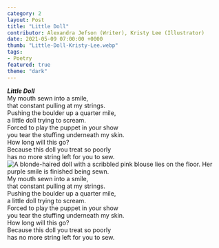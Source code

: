 ```yaml
---
category: 2
layout: Post
title: "Little Doll"
contributor: Alexandra Jefson (Writer), Kristy Lee (Illustrator)
date: 2021-05-09 07:00:00 +0000
thumb: "Little-Doll-Kristy-Lee.webp"
tags: 
- Poetry
featured: true
theme: "dark"
---
```


<div class="little-doll-main white" title="A blonde-haired doll with a scribbled pink blouse lies on the floor. Her purple smile is finished being sewn.">
<strong><em>Little Doll</em></strong><br/>
My mouth sewn into a smile,<br/>
that constant pulling at my strings.<br/>
Pushing the boulder up a quarter mile,<br/>
a little doll trying to scream.<br/>
Forced to play the puppet in your show<br/>
you tear the stuffing underneath my skin.<br/>
How long will this go?<br/>
Because this doll you treat so poorly<br/>
has no more string left for you to sew.<br/>
</div>

<div class="little-doll-mobile">
<img src="{{ site.baseurl }}/uploads/2/Little-Doll-Kristy-Lee.png" alt="A blonde-haired doll with a scribbled pink blouse lies on the floor. Her purple smile is finished being sewn."><br/>
My mouth sewn into a smile,<br/>
that constant pulling at my strings.<br/>
Pushing the boulder up a quarter mile,<br/>
a little doll trying to scream.<br/>
Forced to play the puppet in your show<br/>
you tear the stuffing underneath my skin.<br/>
How long will this go?<br/>
Because this doll you treat so poorly<br/>
has no more string left for you to sew.<br/>
</div>